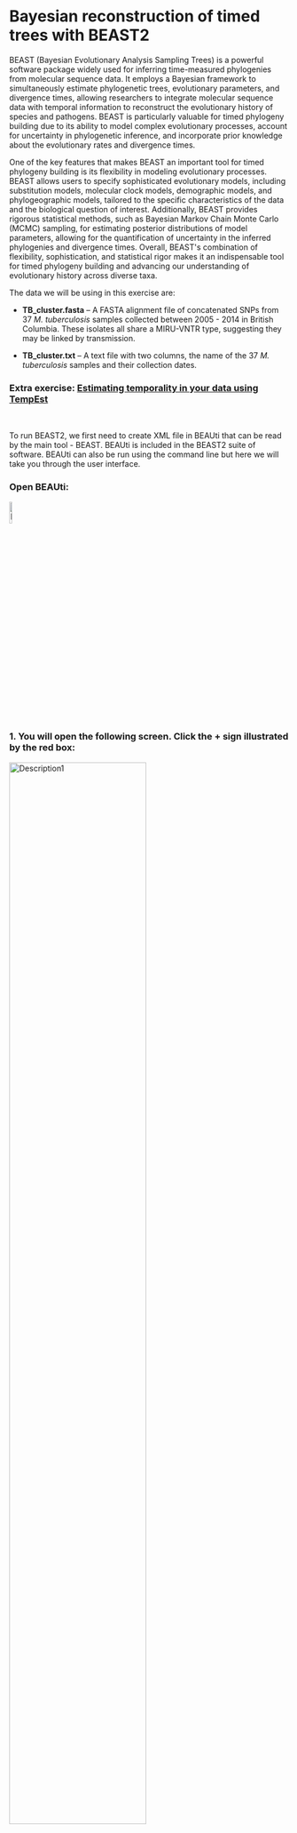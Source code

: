 # Bayesian reconstruction of timed trees with BEAST2


BEAST (Bayesian Evolutionary Analysis Sampling Trees) is a powerful software package widely used for inferring time-measured phylogenies from molecular sequence data. It employs a Bayesian framework to simultaneously estimate phylogenetic trees, evolutionary parameters, and divergence times, allowing researchers to integrate molecular sequence data with temporal information to reconstruct the evolutionary history of species and pathogens. BEAST is particularly valuable for timed phylogeny building due to its ability to model complex evolutionary processes, account for uncertainty in phylogenetic inference, and incorporate prior knowledge about the evolutionary rates and divergence times.

One of the key features that makes BEAST an important tool for timed phylogeny building is its flexibility in modeling evolutionary processes. BEAST allows users to specify sophisticated evolutionary models, including substitution models, molecular clock models, demographic models, and phylogeographic models, tailored to the specific characteristics of the data and the biological question of interest. Additionally, BEAST provides rigorous statistical methods, such as Bayesian Markov Chain Monte Carlo (MCMC) sampling, for estimating posterior distributions of model parameters, allowing for the quantification of uncertainty in the inferred phylogenies and divergence times. Overall, BEAST's combination of flexibility, sophistication, and statistical rigor makes it an indispensable tool for timed phylogeny building and advancing our understanding of evolutionary history across diverse taxa.

The data we will be using in this exercise are:

- **TB_cluster.fasta** – A FASTA alignment file of concatenated SNPs from 37 _M. tuberculosis_ samples collected between 2005 - 2014 in British Columbia. These isolates all share a MIRU-VNTR type, suggesting they may be linked by transmission.

- **TB_cluster.txt** – A text file with two columns, the name of the 37 _M. tuberculosis_ samples and their collection dates.


### Extra exercise: [Estimating temporality in your data using TempEst](TempEst.md)

<br>

To run BEAST2, we first need to create XML file in BEAUti that can be read by the main tool - BEAST. BEAUti is included in the BEAST2 suite of software. BEAUti can also be run using the command line but here we will take you through the user interface. <br>

### Open BEAUti:

<img src="Pictures/beauti.jpg" alt="Description1" width="10%"/>

<br>

### 1. You will open the following screen. Click the + sign illustrated by the red box:

<img src="Pictures/BEAST1.jpeg" alt="Description1" width="70%"/>

<br>   

### 2. Navigate to the "TB_Cluster.fasta" file in your data folder and click open. You will then be prompted to choose the datatype, we will select "all are nucleotide":

Other types of data can be included, such as binary character data, and multiple data sources for the same samples can be used together with different models applied. For example, you could use SNPs in the form of nucleotides and the presence/absence of indels as binary data to estimate the phylogeny, with different evolutionary models applied to each type of data.

<img src="Pictures/BEAST2.jpeg" alt="Description1" width="70%"/>

<br>

### 3. This will load the data into BEAUti. These are called 'partitions' and you can have multiple input datasets (e.g., SNPs and Indels). Here we are just using SNPs, the arrows below point to the key information on this screen:

<img src="Pictures/BEAST3.jpeg" alt="Description1" width="70%"/>

<br>

### 4. Next, we will load in the date information. Click the 'Tip Dates' tab shown in the red box below:

<img src="Pictures/BEAST4.jpeg" alt="Description1" width="70%"/>

<br>

### 5. Dates may be in various formats, and can also be contained in the sequence names or in a separate file. Here, we have are dates in the text file "TB_Cluster.txt" in the yyyy-M-dd format. So first we need to click the 'as dates with format' button and select the correct date format, then click 'Auto-configure':

<img src="Pictures/BEAST5.jpeg" alt="Description1" width="70%"/>

<br>

### 6. Select 'read from file' and click the 'Browse' button to find the dates file in your data folder. You may have to select the 'show options' box and select '.txt' in the browse window:

<img src="Pictures/BEAST6.jpeg" alt="Description1" width="70%"/>

<br>

### 7. This will bring up the dates of each sample in the middle column and the distance to the most recent sequence in unit time:

<img src="Pictures/BEAST7.jpeg" alt="Description1" width="70%"/>

<br>

### 8. Next, we will navigate to the 'Site Model' tab to select our nucleotide substitution model. Here we want to use GTR but other models are available:

<img src="Pictures/BEAST8.jpeg" alt="Description1" width="70%"/>

<br>

### 9. The 'Clock Model' tab will allow us to pick a molecular clock model. 

This can be set to 'strict' if you believe that the molecular clock is constant across all branches of the tree or relaxed if you want a more flexible model that allows for clock rates to vary across branches of the tree. Here we can also set a prior value for our molecular clock in the box below. To read more about molecular clocks see [here](https://www.sciencedirect.com/topics/immunology-and-microbiology/molecular-clock):

<img src="Pictures/BEAST9.jpeg" alt="Description1" width="70%"/>

<br>

### 10. The last evolutionary model to choose is the Tree model, in the 'Priors' tab.This can be changed using the dropdown menu at the top. 

This parameter sets the population demographic model, which are used to infer historical changes in population size over time based on molecular sequence data. These models allow researchers to estimate parameters related to population dynamics, such as changes in effective population size, population growth rates, demographic bottlenecks, and migration rates. 

Here we will set the population model as 'Coalescent Constant Model'. Please read more about the different population demographic models [here](https://beast.community/tree_priors).

<img src="Pictures/BEAST10.jpeg" alt="Description1" width="70%"/>

<br>

### 11. The last parameter to set is in "MCMC" tab. Here we can set the number of chains to run, which is the number of MCMC iterations to run the model for. Here we can set the number of MCMC chains to 10 million, this should take around 5-10 minutes to run. 

The number of chains to run the model for is dependent on the complexity of the data and the underlying models; longer runs with more likely lead to the MCMC chains to converge (reach an equilibrium):

<img src="Pictures/BEAST11.jpeg" alt="Description1" width="70%"/>

<br>

### 12. Finally, we need to save the XML file by selecting 'File' and 'Save As'. Save your file as "TB_Cluster.xml":

<img src="Pictures/BEAST12.jpeg" alt="Description1" width="70%"/>

<br>

### Now we have our XML file saved, we can open the BEAST program:

<img src="Pictures/beast.jpg" alt="Description1" width="10%"/>

<br>

### 1. BEAST will look like this:

<img src="Pictures/BEAST13.jpeg" alt="Description1" width="70%"/>

<br>


### 2. Load in your XML file into the Input file section and choose the number of threads to use:

<img src="Pictures/BEAST14.jpeg" alt="Description1" width="70%"/>

<br>

### 3. Next, we can run BEAST by clicking 'Run'. This will start the BEAST run to output a posterior collection of trees that will produced at intervals through the MCMC iterations:

<img src="Pictures/BEAST15.jpeg" alt="Description1" width="70%"/>

<br>

### 4. The BEAST run is complete when you see a screen like this:

<img src="Pictures/BEAST16.jpeg" alt="Description1" width="70%"/>

<br>

### You should find that 3 files are created: TB_Cluster.log, TB_cluster.trees, and TB_Cluster.xml.state. We want to inspect how well our run has converged using the .log file. We can use 'Tracer' to analyze the output from BEAST.

### Open Tracer:

<img src="Pictures/Tracer.jpg" alt="Description1" width="10%"/>

<br>

### 1. You will open the following screen. Click the + in the red box and open the "TB_Cluster.log" file.


<img src="Pictures/Tracer2.jpg" alt="Description1" width="70%"/>

<br>

### 2. This will bring up all of the posterior estimates of different parameters. 

This includes an Effective Sample Size (ESS) of each parameter. Your results will look slightly different to these, and to each other, as BEAST is a stochastic program. A small ESS (< 100) shows that then the estimate of the posterior distribution of that parameter is likely poor, whereas a larger ESS (> 200) is accepted as good. More information on ESS and how to improve scores can be found [here](https://beast.community/ess_tutorial).

<img src="Pictures/BEAST17.jpeg" alt="Description1" width="70%"/>

<br>

### 3. You can also view the traces of each parameter to see how well the MCMC has converged:

Convergence refers to the property of an MCMC algorithm whereby it reaches a stationary distribution that accurately represents the posterior distribution of the model parameters. In simpler terms, it indicates that the chain has explored the parameter space sufficiently and is sampling from the true underlying distribution.

<img src="Pictures/BEAST18.jpeg" alt="Description1" width="70%"/>

<br>

_Discussion: Explore the different posterior parameters in Tracer. How long ago was the last common ancestor of all sequences in the tree inferred to have been present? What is the confidence around this value?_

_Extra exercises: Re-run the BEAST analysis changing the 'clock model' parameter in BEAUti to "Optimised relaxed clock" and examine the log file in Tracer. Which run appears optimal? You can also change the nucleotide substitution model - try changing it to HKY and examine the log files in Tracer, does this improve the posterior ESS scores?_

<br>

### Finally, we can create a single consensus tree using 'TreeAnnotator' from the posterior distribution of trees found in the "TB_Cluster.trees" file:

### Open TreeAnnotator:

<img src="Pictures/treeannotator.jpg" alt="Description1" width="10%"/>

<br>


### 1. Here will first select the percentage burn-in. This is initial portion of the MCMC chain where samples are discarded, removing any influence of the starting values on the estimation of posterior distributions. We will also open the TB_Cluster.trees file in the 'Input tree file' box, and name our single output tree in the 'Output file' box. We can name this "TB_Cluster.tree":

<img src="Pictures/BEAST19.jpeg" alt="Description1" width="70%"/>

<br>

### 2. Then click 'Run' to estimate a single consensus tree from the posterior output from BEAST. This will be saved in the "TB_Cluster.tree" file:

<img src="Pictures/BEAST20.jpeg" alt="Description1" width="70%"/>

<br>


### 3. Open the "TB_Cluster.tree" file in FigTree:

<img src="Pictures/BEAST21.jpeg" alt="Description1" width="70%"/>

<br>

### 4. Explore the options on the bottom left to look at the estimated times of the nodes:

<img src="Pictures/BEAST22.jpeg" alt="Description1" width="70%"/>

_Question: What is the posterior support for the node representing the most recent common ancestor?_

<br>


# Phylodynamics with BEAST2


Along with inferring timed phylogenies, we can use BEAST (Bayesian Evolutionary Analysis Sampling Trees) to carry out a range of phylogenetic and phylodynamic analyses. BEAST2 is a newer and more advanced version of BEAST, developed by the same team but with a redesigned architecture to provide a modular and extensible framework. As such, there are a variety of packages available in BEAST2 that have been developed for a range of different analyses, such as jointly reconstructing transmission networks with a phylogeny and inferring recombination. Furthermore, BEAST2 allows users to write their own packages to use their underlying Bayesian architecture, as well as providing [tutorials](https://www.beast2.org/package-development-guide/writing-a-beast-2_7-package.html) to write these packages.

Here, we will run a phylodynamics analysis using the BEAST2 package 'BDSKY' to infer past population dynamics of our TB cluster.
<br>

### Open BEAUti:

### 1. Click file -> Manage Packages:

<img src="Pictures/Sky1.jpg" alt="Description1" width="70%"/>

<br>   

### 2. Scroll down and select the 'BDSKY' package. Click "Install/Upgrade:

<img src="Pictures/Sky2.jpg" alt="Description1" width="70%"/>

<br>   


### This will download the package. You should get a prompt stating it has been successfully installed but that it will need to be restarted for any changes to take effect. Please restart BEAUti.

### 3. Now load in the data, set the tip dates and set up the site model and clock model as before.

<br>   

### 4. The difference in this analysis will be when setting up the tree model. Here we want to select the 'Coalescent Bayesian Skyline' option.

<img src="Pictures/Sky3.jpg" alt="Description1" width="70%"/>

<br>   


### 5. Set the number of MCMC iteration to 10 million for this analysis and save the file as "TB_Cluster_skyline.xml".

<img src="Pictures/Sky4.jpg" alt="Description1" width="70%"/>

<br>   

### 6. Run your new XML file in BEAST in the same way as before, it should take around 5-10 minutes to run.

<br>   

### 7. Open Tracer and view your log file. 

_Have all parameters reached convergence? How could we improve these if not?_

We can now view the results of Skyline analysis. Click 'Analysis -> Bayesian Skyline Reconstruction':

<img src="Pictures/SKY5.jpeg" alt="Description1" width="70%"/>

<br>  

### 8. In the 'Trees Log File' option, load in the resulting .trees file from your BEAST run. We can also set the age of the youngest tip as 2014.9 as we know our most recent sample was collected in November 2014. Press okay to run the analysis:

<img src="Pictures/SKY6.jpeg" alt="Description1" width="70%"/>

<br>  

### 9. We now have our skyline plot showing an estimate of the past population demography:

<img src="Pictures/SKY7.jpeg" alt="Description1" width="70%"/>

<br>  

### Questions: 

### 1. How do we interpret this plot?
### 2. What can we say about the trajectory of our TB outbreak?

<br>

### Further resources: 

BEAST is very well documented with numerous basic and advanced tutorials. The excellent ['Taming the BEAST'](https://taming-the-beast.org/tutorials/Introduction-to-BEAST2/) workshop has many different walkthoughs and tutorials to guide you through all aspects of runnnig BEAST.

In addition, BEAST2 contains many other packages and analysis types that you can explore. Again the Taming the BEAST workshop is a great resource to learn more, including this [tutorial on skyline plots.](https://taming-the-beast.org/tutorials/Skyline-plots/)

